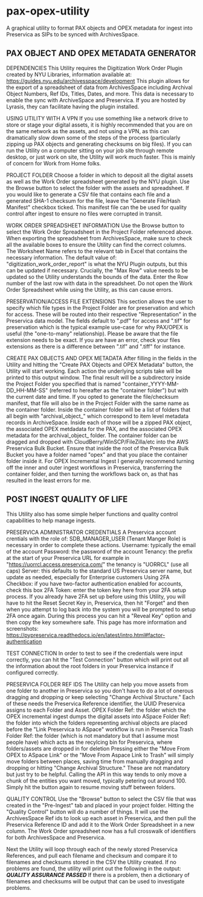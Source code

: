 # pax-opex-utility
A graphical utility to format PAX objects and OPEX metadata for ingest into Preservica as SIPs to be synced with ArchivesSpace.

PAX OBJECT AND OPEX METADATA GENERATOR
-----------------------------------------------------------
DEPENDENCIES
This Utility requires the Digitization Work Order Plugin created by NYU Libraries, information available at:
https://guides.nyu.edu/archivesspace/development
This plugin allows for the export of a spreadsheet of data from ArchivesSpace including Archival Object Numbers, Ref IDs, Titles, Dates, and more. This data is necessary to enable the sync with ArchiveSpace and Preservica. If you are hosted by Lyrasis, they can facilitate having the plugin installed.

USING UTILITY WITH A VPN
If you use something like a network drive to store or stage your digital assets, it is highly recommended that you are on the same network as the assets, and not using a VPN, as this can dramatically slow down some of the steps of the process (particularly zipping up PAX objects and generating checksums on big files). If you can run the Utility on a computer sitting on your job site through remote desktop, or just work on site, the Utility will work much faster. This is mainly of concern for Work from Home folks.

PROJECT FOLDER
Choose a folder in which to deposit all the digital assets as well as the Work Order spreadsheet generated by the NYU plugin. Use the Browse button to select the folder with the assets and spreadsheet. If you would like to generate a CSV file that contains each file and a generated SHA-1 checksum for the file, leave the "Generate File/Hash Manifest" checkbox ticked. This manifest file can the be used for quality control after ingest to ensure no files were corrupted in transit.

WORK ORDER SPREADSHEET INFORMATION
Use the Browse button to select the Work Order Spreadsheet in the Project Folder referenced above. When exporting the spreadsheet from ArchivesSpace, make sure to check all the available boxes to ensure the Utility can find the correct columns. The Worksheet Name refers to the relevant tab in Excel that contains the necessary information. The default  value of: "digitization_work_order_report" is what the NYU Plugin outputs, but this can be updated if necessary. Crucially, the "Max Row" value needs to be updated so the Utility understands the bounds of the data. Enter the Row number of the last row with data in the spreadsheet. Do not open the Work Order Spreadsheet while using the Utility, as this can cause errors.

PRESERVATION/ACCESS FILE EXTENSIONS
This section allows the user to specify which file types in the Project Folder are for preservation and which for access. These will be routed into their respective "Representation" in the Preservica data model. The fields default to ".pdf" for access and ".tif" for preservation which is the typical example use-case for why PAX/OPEX is useful (the "one-to-many" relationship). Please be aware that the file extension needs to be exact. If you are have an error, check your files extensions as there is a difference between ".tif" and ".tiff" for instance.
          
CREATE PAX OBJECTS AND OPEX METADATA
After filling in the fields in the Utility and hitting the "Create PAX Objects and OPEX Metadata" button, the Utility will start working. Each action the underlying scripts take will be printed to this output window. The final result will be a subdirectory inside the Project Folder you specified that is named "container_YYYY-MM-DD_HH-MM-SS" (referred to hereafter as the "container folder") but with the current date and time. If you opted to generate the file/checksum manifest, that file will also be in the Project Folder with the same name as the container folder. Inside the container folder will be a list of folders that all begin with "archival_object_" which correspond to item level metadata records in ArchiveSpace. Inside each of those will be a zipped PAX object, the associated OPEX metdadata for the PAX, and the associated OPEX metadata for the archival_object_ folder. The container folder can be dragged and dropped with CloudBerry/WinSCP/FileZilla/etc into the AWS Preservica Bulk Bucket. Ensure that inside the root of the Preservica Bulk Bucket you have a folder named "opex" and that you place the container folder inside it. For OPEX Incremental Ingest I generally recommend turning off the inner and outer ingest workflows in Preservica, transferring the container folder, and then turning the workflows back on, as that has resulted in the least errors for me.

POST INGEST QUALITY OF LIFE
-----------------------------------------------------------
This Utility also has some simple helper functions and quality control capabilities to help manage ingests.

PRESERVICA ADMINISTRATOR CREDENTIALS
A Preservica account crentials with the role of:
SDB_MANAGER_USER (Tenant Manger Role)
is necessary in order to complete these actions. Username: typically the email of the account
Password: the password of the account
Tenancy: the prefix at the start of your Preservica URL for example in "https://uorrcl.access.preservica.com/" the tenancy is "UORRCL" (use all caps)
Server: this defaults to the standard US Preservica server name, but update as needed, especially for Enterprise customers
Using 2FA Checkbox: if you have two-factor authentication enabled for accounts, check this box
2FA Token: enter the token key here from your 2FA setup process. If you already have 2FA set up before using this Utility, you will have to hit the Reset Secret Key in, Preservica, then hit "Forget" and then when you attempt to log back into the system you will be prompted to setup 2FA once again. During this process you can hit a "Reveal Key" option and then copy the key somewhere safe. This page has more information and screenshots:
https://pypreservica.readthedocs.io/en/latest/intro.html#factor-authentication

TEST CONNECTION
In order to test to see if the credentials were input correctly, you can hit the "Test Connection" button which will print out all the information about the root folders in your Preservica instance if configured correctly.
          
PRESERVICA FOLDER REF IDS
The Utility can help you move assets from one folder to another in Preservica so you don't have to do a lot of onerous dragging and dropping or keep selecting "Change Archival Structure." Each of these needs the Preservica Reference identifier, the UUID Preservica assigns to each Folder and Asset.
OPEX Folder Ref: the folder which the OPEX incremental ingest dumps the digital assets into
ASpace Folder Ref: the folder into which the folders representing archival objects are placed before the "Link Preservica to ASpace" workflow is run in Preservica
Trash Folder Ref: the folder (which is not mandatory but that I assume most people have) which acts as the recylcing bin for Preservica, where folders/assets are dropped in for deletion
Pressing either the "Move From OPEX to ASpace Link" or the "Move From Aspace Link to Trash" will simply move folders between places, saving time from manually dragging and dropping or hitting "Change Archival Structure." These are not mandatory but just try to be helpful. Calling the API in this way tends to only move a chunk of the entities you want moved, typically petering out around 100. Simply hit the button again to resume moving stuff between folders.

QUALITY CONTROL
Use the "Browse" button to select the CSV file that was created in the "Pre-Ingest" tab and placed in your project folder. Hitting the "Quality Control" button will do a number of things. It will use the ArchivesSpace Ref ids to look up each asset in Preservica, and then pull the Preservica Reference ID and add it to the Work Order Spreadsheet in a new column. The Work Order spreadsheet now has a full crosswalk of identifiers for both ArchivesSpace and Preservica.
          
Next the Utility will loop through each of the newly stored Preservica References, and pull each filename and checksum and compare it to filenames and checksums stored in the CSV the Utility created. If no problems are found, the utility will print out the following in the output:
***QUALITY ASSURANCE PASSED***
If there is a problem, then a dictionary of filenames and checksums will be output that can be used to investigate problems.
